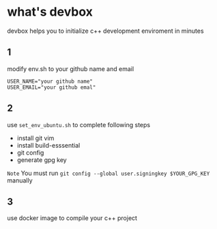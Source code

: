 # what's devbox

devbox helps you to initialize c++ development enviroment in minutes

## 1 

modify env.sh to your github name and email

```
USER_NAME="your github name"
USER_EMAIL="your github emal"
```

## 2

use `set_env_ubuntu.sh` to complete following steps

* install git vim
* install build-esssential
* git config
* generate gpg key

`Note` You must run `git config --global user.signingkey $YOUR_GPG_KEY` manually

## 3

use docker image to compile your c++ project

